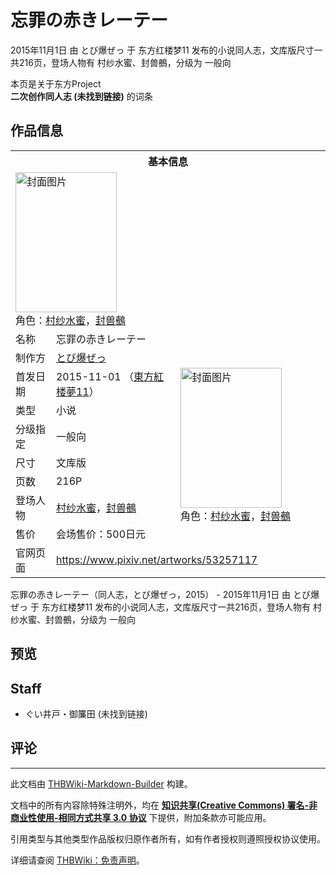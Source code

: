# 忘罪の赤きレーテー

<!-- source html: G:\repos\THBWiki-Markdown-Builder\THBWikiMarkdown\Temp\main\1\1b\ns0%3A%E5%BF%98%E7%BD%AA%E3%81%AE%E8%B5%A4%E3%81%8D%E3%83%AC%E3%83%BC%E3%83%86%E3%83%BC.html -->

2015年11月1日 由 とび爆ぜっ 于 东方红楼梦11 发布的小说同人志，文库版尺寸一共216页，登场人物有 村纱水蜜、封兽鵺，分级为 一般向

本页是关于东方Project  
 **二次创作同人志 (未找到链接)** 的词条

## 作品信息

<table><tbody><tr><th colspan="3">基本信息</th></tr><tr><td class="cover-artwork-mobile" colspan="2"><a href="./文件-忘罪の赤きレーテー封面.jpg.md" class="image" title="封面图片"><img alt="封面图片" src="https://upload.thwiki.cc/thumb/1/1c/%E5%BF%98%E7%BD%AA%E3%81%AE%E8%B5%A4%E3%81%8D%E3%83%AC%E3%83%BC%E3%83%86%E3%83%BC%E5%B0%81%E9%9D%A2.jpg/162px-%E5%BF%98%E7%BD%AA%E3%81%AE%E8%B5%A4%E3%81%8D%E3%83%AC%E3%83%BC%E3%83%86%E3%83%BC%E5%B0%81%E9%9D%A2.jpg" decoding="async" loading="lazy" width="162" height="224" srcset="https://upload.thwiki.cc/thumb/1/1c/%E5%BF%98%E7%BD%AA%E3%81%AE%E8%B5%A4%E3%81%8D%E3%83%AC%E3%83%BC%E3%83%86%E3%83%BC%E5%B0%81%E9%9D%A2.jpg/242px-%E5%BF%98%E7%BD%AA%E3%81%AE%E8%B5%A4%E3%81%8D%E3%83%AC%E3%83%BC%E3%83%86%E3%83%BC%E5%B0%81%E9%9D%A2.jpg 1.5x, https://upload.thwiki.cc/thumb/1/1c/%E5%BF%98%E7%BD%AA%E3%81%AE%E8%B5%A4%E3%81%8D%E3%83%AC%E3%83%BC%E3%83%86%E3%83%BC%E5%B0%81%E9%9D%A2.jpg/323px-%E5%BF%98%E7%BD%AA%E3%81%AE%E8%B5%A4%E3%81%8D%E3%83%AC%E3%83%BC%E3%83%86%E3%83%BC%E5%B0%81%E9%9D%A2.jpg 2x" data-file-width="866" data-file-height="1200"></a><div class="cover-char">角色：<a href="./村纱水蜜.md" title="村纱水蜜">村纱水蜜</a>，<a href="./封兽鵺.md" title="封兽鵺">封兽鵺</a></div></td>
</tr><tr><td class="label">名称</td><td colspan="2"> 忘罪の赤きレーテー </td></tr><tr><td class="label">制作方</td><td><a href="./とび爆ぜっ.md" title="とび爆ぜっ">とび爆ぜっ</a></td><td class="cover-artwork" rowspan="8" style="min-width:224px;"><a href="./文件-忘罪の赤きレーテー封面.jpg.md" class="image" title="封面图片"><img alt="封面图片" src="https://upload.thwiki.cc/thumb/1/1c/%E5%BF%98%E7%BD%AA%E3%81%AE%E8%B5%A4%E3%81%8D%E3%83%AC%E3%83%BC%E3%83%86%E3%83%BC%E5%B0%81%E9%9D%A2.jpg/162px-%E5%BF%98%E7%BD%AA%E3%81%AE%E8%B5%A4%E3%81%8D%E3%83%AC%E3%83%BC%E3%83%86%E3%83%BC%E5%B0%81%E9%9D%A2.jpg" decoding="async" loading="lazy" width="162" height="224" srcset="https://upload.thwiki.cc/thumb/1/1c/%E5%BF%98%E7%BD%AA%E3%81%AE%E8%B5%A4%E3%81%8D%E3%83%AC%E3%83%BC%E3%83%86%E3%83%BC%E5%B0%81%E9%9D%A2.jpg/242px-%E5%BF%98%E7%BD%AA%E3%81%AE%E8%B5%A4%E3%81%8D%E3%83%AC%E3%83%BC%E3%83%86%E3%83%BC%E5%B0%81%E9%9D%A2.jpg 1.5x, https://upload.thwiki.cc/thumb/1/1c/%E5%BF%98%E7%BD%AA%E3%81%AE%E8%B5%A4%E3%81%8D%E3%83%AC%E3%83%BC%E3%83%86%E3%83%BC%E5%B0%81%E9%9D%A2.jpg/323px-%E5%BF%98%E7%BD%AA%E3%81%AE%E8%B5%A4%E3%81%8D%E3%83%AC%E3%83%BC%E3%83%86%E3%83%BC%E5%B0%81%E9%9D%A2.jpg 2x" data-file-width="866" data-file-height="1200"></a><div class="cover-char">角色：<a href="./村纱水蜜.md" title="村纱水蜜">村纱水蜜</a>，<a href="./封兽鵺.md" title="封兽鵺">封兽鵺</a></div></td>
</tr><tr><td class="label">首发日期</td><td>2015-11-01&#160;（<a href="/展会作品列表?e=%E4%B8%9C%E6%96%B9%E7%BA%A2%E6%A5%BC%E6%A2%A6%2311">東方紅楼夢11</a>）</td></tr><tr><td class="label">类型</td><td>小说</td></tr><tr><td class="label">分级指定</td><td>一般向</td></tr><tr><td class="label">尺寸</td><td>文库版</td></tr><tr><td class="label">页数</td><td>216P</td></tr><tr><td class="label">登场人物</td><td><a href="./村纱水蜜.md" title="村纱水蜜">村纱水蜜</a>，<a href="./封兽鵺.md" title="封兽鵺">封兽鵺</a></td></tr><tr><td class="label">售价</td><td>会场售价：500日元</td></tr>
<tr><td class="label">官网页面</td><td colspan="2"><a rel="nofollow" class="external free" href="https://www.pixiv.net/artworks/53257117">https://www.pixiv.net/artworks/53257117</a></td></tr></tbody></table>

忘罪の赤きレーテー（同人志，とび爆ぜっ，2015） - 2015年11月1日 由 とび爆ぜっ 于 东方红楼梦11 发布的小说同人志，文库版尺寸一共216页，登场人物有 村纱水蜜、封兽鵺，分级为 一般向

## 预览

## Staff
- ぐい井戸・御簾田 (未找到链接)


## 评论




---

此文档由 [THBWiki-Markdown-Builder](https://github.com/Delsin-Yu/THBWiki-Markdown-Builder) 构建。

文档中的所有内容除特殊注明外，均在 [**知识共享(Creative Commons) 署名-非商业性使用-相同方式共享 3.0 协议**](https://creativecommons.org/licenses/by-sa/3.0/deed.zh-hans) 下提供，附加条款亦可能应用。

引用类型与其他类型作品版权归原作者所有，如有作者授权则遵照授权协议使用。

详细请查阅 [THBWiki：免责声明](https://thbwiki.cc/THBWiki:%E5%85%8D%E8%B4%A3%E5%A3%B0%E6%98%8E)。

